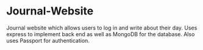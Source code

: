 # Journal-Website
Journal website which allows users to log in and write about their day. Uses express to implement back end as well as MongoDB for the database. Also uses Passport for authentication.
